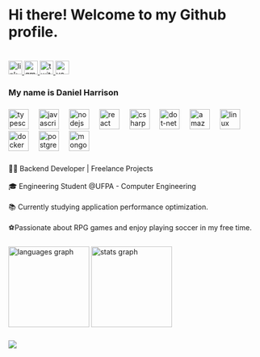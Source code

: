 <h1 align="left">Hi there! Welcome to my Github profile.</h1>

###

<br clear="both">

<div align="left">
  <a href="https://www.linkedin.com/in/daniel-harrisonn/" target="_blank">
    <img src="https://img.shields.io/static/v1?message=LinkedIn&logo=linkedin&label=&color=6A0DAD&logoColor=white&labelColor=&style=flat" height="27" alt="linkedin logo"  />
  </a>
  <a href="mailto:contatodanielharrison@gmail.com" target="_blank">
    <img src="https://img.shields.io/static/v1?message=Gmail&logo=gmail&label=&color=6A0DAD&logoColor=white&labelColor=&style=flat" height="27" alt="gmail logo"  />
  </a>
  <a href="https://x.com/_danieldev" target="_blank">
    <img src="https://img.shields.io/static/v1?message=Twitter&logo=twitter&label=&color=6A0DAD&logoColor=white&labelColor=&style=flat" height="27" alt="twitter logo"  />
  </a>
  <img src="https://img.shields.io/static/v1?message=Youtube&logo=youtube&label=&color=6A0DAD&logoColor=white&labelColor=&style=flat" height="27" alt="youtube logo"  />
</div>

###

<h3 align="left">My name is Daniel Harrison</h3>

###

<div align="left">
  <img src="https://skillicons.dev/icons?i=ts" height="40" alt="typescript logo"  />
  <img width="12" />
  <img src="https://skillicons.dev/icons?i=js" height="40" alt="javascript logo"  />
  <img width="12" />
  <img src="https://skillicons.dev/icons?i=nodejs" height="40" alt="nodejs logo"  />
  <img width="12" />
  <img src="https://skillicons.dev/icons?i=react" height="40" alt="react logo"  />
  <img width="12" />
  <img src="https://cdn.jsdelivr.net/gh/devicons/devicon/icons/csharp/csharp-original.svg" height="40" alt="csharp logo"  />
  <img width="12" />
  <img src="https://skillicons.dev/icons?i=dotnet" height="40" alt="dot-net logo"  />
  <img width="12" />
  <img src="https://skillicons.dev/icons?i=aws" height="40" alt="amazonwebservices logo"  />
  <img width="12" />
  <img src="https://skillicons.dev/icons?i=linux" height="40" alt="linux logo"  />
  <img width="12" />
  <img src="https://skillicons.dev/icons?i=docker" height="40" alt="docker logo"  />
  <img width="12" />
  <img src="https://skillicons.dev/icons?i=postgres" height="40" alt="postgresql logo"  />
  <img width="12" />
  <img src="https://skillicons.dev/icons?i=mongodb" height="40" alt="mongodb logo"  />
</div>

###

<p align="left">👨‍💻 Backend Developer | Freelance Projects <br><br>🎓 Engineering Student @UFPA - Computer Engineering<br><br>📚 Currently studying application performance optimization.<br><br>⚽Passionate about RPG games and enjoy playing soccer in my free time.</p>

###

<div align="left">
  <img src="https://github-readme-stats.vercel.app/api/top-langs?username=harrisondaniell&locale=en&hide_title=false&layout=compact&card_width=320&langs_count=4&theme=ocean_dark&hide_border=false&order=2" height="160" alt="languages graph"  />
  <img src="https://github-readme-stats.vercel.app/api?username=harrisondaniell&hide_title=false&hide_rank=false&show_icons=true&include_all_commits=false&count_private=true&disable_animations=false&theme=ocean_dark&locale=en&hide_border=false&order=1" height="160" alt="stats graph"  />
</div>

###

<div align="left">
  <img src="https://profile-counter.glitch.me/harrisondaniell/count.svg?"  />
</div>

###
